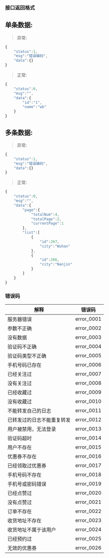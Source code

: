 ### 接口返回格式

## 单条数据:
> 异常:
```javascript
{ 
    "status":1,
    "msg":"错误编码",
    "data":{}
}
```
> 正常:
```javascript
{
    "status":0,
    "msg":"",
    "data":{
        "id":"1",
        "name":"wb"
    }
}
```
## 多条数据:
> 异常:
```javascript
{
    "status":1,
    "msg":"错误编码",
    "data":{}
}
```
> 正常:
```javascript
{
    "status":0,
    "msg":"",
    "data":{
        "page":{
            "totalNum":4,
            "totalPage":2,
            "currentPage":1
        },
        "list":[
            {
                "id":267,
                "city":"Wuhan"
            },
            {
                "id":266,
                "city":"Nanjin"
            }
        ]
    }
}
```

### 错误码
| 解释|错误码 |
| --- | --- | 
|服务器错误|error_0001|
|参数不正确|error_0002|
|没有数据|error_0003|
|验证码不正确|error_0004|
|验证码类型不正确|error_0005|
|手机号码已存在|error_0006|
|已经关注过|error_0007|
|没有关注过|error_0008|
|已经收藏过|error_0009|
|没有收藏过|error_0010|
|不能转发自己的日志|error_0011|
|已转发过的日志不能重复转发|error_0012|
|用户被禁用，无法登录|error_0013|
|验证码超时|error_0014|
|用户不存在|error_0015|
|优惠券不存在|error_0016|
|已经领取过优惠券|error_0017|
|手机号码不存在|error_0018|
|手机号或密码错误|error_0019|
|已经点赞过|error_0020|
|没有点赞过|error_0021|
|订单不存在|error_0022|
|收货地址不存在|error_0023|
|收货地址不属于该用户|error_0024|
|已经预约过|error_0025|
|无效的优惠券|error_0026|